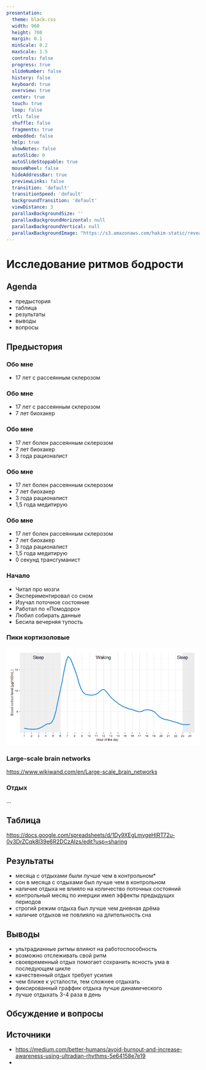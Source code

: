 ```yaml
---
presentation:
  theme: black.css
  width: 960
  height: 700
  margin: 0.1
  minScale: 0.2
  maxScale: 1.5
  controls: false
  progress: true
  slideNumber: false
  history: false
  keyboard: true
  overview: true
  center: true
  touch: true
  loop: false
  rtl: false
  shuffle: false
  fragments: true
  embedded: false
  help: true
  showNotes: false
  autoSlide: 0
  autoSlideStoppable: true
  mouseWheel: false
  hideAddressBar: true
  previewLinks: false
  transition: 'default'
  transitionSpeed: 'default'
  backgroundTransition: 'default'
  viewDistance: 3
  parallaxBackgroundSize: ''
  parallaxBackgroundHorizontal: null
  parallaxBackgroundVertical: null
  parallaxBackgroundImage: "https://s3.amazonaws.com/hakim-static/reveal-js/reveal-parallax-1.jpg"
---
```


<!-- 
  ожидаемая полезность доклада:
    - понимание ультрадианных ритмов
    - желание отслеживать ультрадианные ритмы
    - способность заметить усталость
    - понимание важности отдыха
-->

<!-- slide data-notes=".." -->

# Исследование ритмов бодрости

<!-- slide data-notes="..." -->

## Agenda

- предыстория
- таблица
- результаты
- выводы
- вопросы

<!-- slide data-notes="..." -->

## Предыстория

<!-- slide vertical=true-->

### Обо мне

- 17 лет с рассеянным склерозом

<!-- slide vertical=true-->

### Обо мне

- 17 лет с рассеянным склерозом
- 7 лет биохакер

<!-- slide vertical=true-->

### Обо мне

- 17 лет болен рассеянным склерозом
- 7 лет биохакер
- 3 года рационалист

<!-- slide vertical=true-->

### Обо мне

- 17 лет болен рассеянным склерозом
- 7 лет биохакер
- 3 года рационалист
- 1,5 года медитирую

<!-- slide vertical=true-->

### Обо мне

- 17 лет болен рассеянным склерозом
- 7 лет биохакер
- 3 года рационалист
- 1,5 года медитирую
- 0 секунд трансгуманист

<!-- slide data-notes="..." -->

### Начало

- Читал про мозги
- Экспериментировал со сном
- Изучал поточное состояние
- Работал по «Помодоро»
- Любил собирать данные
- Бесила вечерняя тупость

<!-- slide data-notes="..." -->

### Пики кортизоловые

![Blood-cortisol-level-over-the-day-data-source-from-Lovallo-and-Thomas-2000](/assets/Blood-cortisol-level-over-the-day-data-source-from-Lovallo-and-Thomas-2000.png)


<!-- slide data-notes="..." -->

### Large-scale brain networks

https://www.wikiwand.com/en/Large-scale_brain_networks

<!-- slide data-notes="..." -->

### Отдых

...

<!-- slide data-notes="..." -->

## Таблица

https://docs.google.com/spreadsheets/d/1Dy9XEgLmvgeHIRT72u-0y3DrZCqk8l39e6R2DCzAIzs/edit?usp=sharing

<!-- slide data-notes="..." -->

## Результаты

- месяца с отдыхами были лучше чем в контрольном*
- сон в месяца с отдыхами был лучше чем в контрольном
- наличие отдыха не влияло на количество поточных состояний
- контрольный месяц по инерции имел эффекты предыдущих периодов
- строгий режим отдыха был лучше чем дневная дрёма
- наличие отдыхов не повлияло на длительность сна

<!-- slide data-notes="..." -->

## Выводы

- ультрадианные ритмы влияют на работоспособность
- возможно отслеживать свой ритм
- своевременный отдых помогает сохранить ясность ума в последующем цикле
- качественный отдых требует усилия
- чем ближе к усталости, тем сложнее отдыхать
- фиксированный граффик отдыха лучше динамического
- лучше отдыхать 3-4 раза в день

<!-- slide -->

## Обсуждение и вопросы

<!-- slide data-notes="..." -->

## Источники

- https://medium.com/better-humans/avoid-burnout-and-increase-awareness-using-ultradian-rhythms-5e64158e7e19
- 